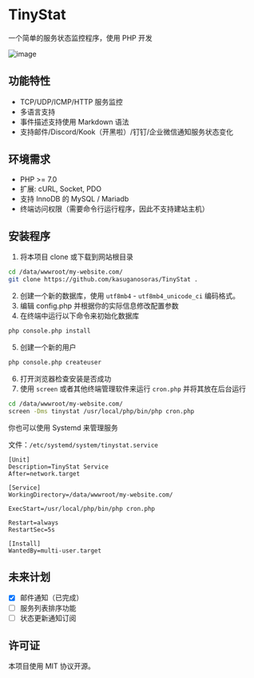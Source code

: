 # TinyStat
一个简单的服务状态监控程序，使用 PHP 开发

![image](https://github.com/kasuganosoras/TinyStat/assets/34357771/1c5b2abb-6e84-47d1-a66c-298eaf45ac27)

## 功能特性
* TCP/UDP/ICMP/HTTP 服务监控
* 多语言支持
* 事件描述支持使用 Markdown 语法
* 支持邮件/Discord/Kook（开黑啦）/钉钉/企业微信通知服务状态变化

## 环境需求
* PHP >= 7.0
* 扩展: cURL, Socket, PDO
* 支持 InnoDB 的 MySQL / Mariadb
* 终端访问权限（需要命令行运行程序，因此不支持建站主机）

## 安装程序
1. 将本项目 clone 或下载到网站根目录
```bash
cd /data/wwwroot/my-website.com/
git clone https://github.com/kasuganosoras/TinyStat .
```
2. 创建一个新的数据库，使用 `utf8mb4` - `utf8mb4_unicode_ci` 编码格式。
3. 编辑 config.php 并根据你的实际信息修改配置参数
4. 在终端中运行以下命令来初始化数据库
```bash
php console.php install
```
5. 创建一个新的用户
```bash
php console.php createuser
```
6. 打开浏览器检查安装是否成功
7. 使用 `screen` 或者其他终端管理软件来运行 `cron.php` 并将其放在后台运行
```bash
cd /data/wwwroot/my-website.com/
screen -Dms tinystat /usr/local/php/bin/php cron.php
```
你也可以使用 Systemd 来管理服务

文件：`/etc/systemd/system/tinystat.service`
```text
[Unit]
Description=TinyStat Service
After=network.target

[Service]
WorkingDirectory=/data/wwwroot/my-website.com/

ExecStart=/usr/local/php/bin/php cron.php

Restart=always
RestartSec=5s

[Install]
WantedBy=multi-user.target
```

## 未来计划
- [x] 邮件通知（已完成）
- [ ] 服务列表排序功能
- [ ] 状态更新通知订阅

## 许可证
本项目使用 MIT 协议开源。

